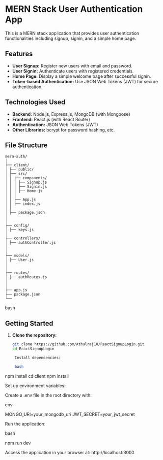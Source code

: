 # MERN Stack User Authentication App

This is a MERN stack application that provides user authentication functionalities including signup, signin, and a simple home page.

## Features

- **User Signup:** Register new users with email and password.
- **User Signin:** Authenticate users with registered credentials.
- **Home Page:** Display a simple welcome page after successful signin.
- **Token-based Authentication:** Use JSON Web Tokens (JWT) for secure authentication.

## Technologies Used

- **Backend:** Node.js, Express.js, MongoDB (with Mongoose)
- **Frontend:** React.js (with React Router)
- **Authentication:** JSON Web Tokens (JWT)
- **Other Libraries:** bcrypt for password hashing, etc.

## File Structure
```
mern-auth/
│
├── client/
│ ├── public/
│ ├── src/
│ │ ├── components/
│ │ │ ├── Signup.js
│ │ │ ├── Signin.js
│ │ │ ├── Home.js
│ │ │ 
│ │ ├── App.js
│ │ ├── index.js
│ │ 
│ ├── package.json
│ 
│
├── config/
│ ├── keys.js
│ 
├── controllers/
│ ├── authController.js
│ 
│
├── models/
│ ├── User.js
│ 
│
├── routes/
│ ├── authRoutes.js
│ 
│
├── app.js
├── package.json
└── 
```
bash


## Getting Started

1. **Clone the repository:**

   ```bash
   git clone https://github.com/Athulraj10/ReactSignupLogin.git
   cd ReactSignupLogin

    Install dependencies:

    bash

npm install
cd client
npm install

Set up environment variables:

Create a .env file in the root directory with:

env

MONGO_URI=your_mongodb_uri
JWT_SECRET=your_jwt_secret

Run the application:

bash

npm run dev

Access the application in your browser at: http://localhost:3000
